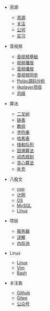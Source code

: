 - 资源
  - [资源](资源/资源.md)
  - [关注](资源/关注.md)
  - [公司](资源/公司.md)
  - [实习](资源/实习.md)

- 音视频
  - [音视频基础](音视频/音视频基础.md)
  - [视频播放](音视频/视频播放.md)
  - [音频播放](音视频/音频播放.md)
  - [音视频同步](音视频/音视频同步.md)
  - [ffplay源码分析](音视频/ffplay源码分析.md)
  - [ijkplayer项目](音视频/ijkplayer项目.md)
  - [总结](音视频/总结.md)

- 算法
  - [二叉树](算法/二叉树.md)
  - [链表](算法/链表.md)
  - [数组](算法/数组.md)
  - [字符串](算法/字符串.md)
  - [哈希表](算法/哈希表.md)
  - [栈和队列](算法/栈和队列.md)
  - [回溯算法](算法/回溯算法.md)
  - [动态规划](算法/动态规划.md)
  - [贪心算法](算法/贪心算法.md)
  - [补充](算法/补充.md)

- 八股文
  - [cpp](八股文/cpp.md)
  - [计网](八股文/计算机网络.md)
  - [OS](八股文/操作系统.md)
  - [MySQL](八股文/MySQL.md)
  - [Linux](八股文/Linux.md)

- 项目
  - [服务器](项目/webserver项目.md)
  - [详解](项目/webserver代码详解.md)
  - [内存池](项目/%E5%86%85%E5%AD%98%E6%B1%A0.md)

- Linux
  - [Linux](Linux/Linux.md)
  - [Vim](Linux/Vim.md)
  - [Bash](Linux/Bash.md)

- 关注我
  - [Github](https://github.com/CARLOSGP2021)
  - [Gitee](https://gitee.com/gp21)
  - [公众号](https://mp.weixin.qq.com/s/7g-udFr5KpgzbG0ly7IExw)
